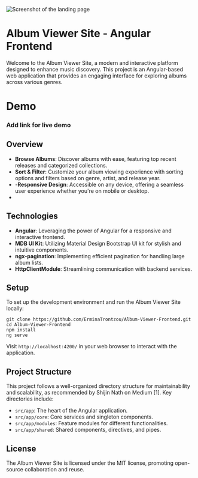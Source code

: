 ![Screenshot of the landing page](https://i.imgur.com/Poengmi.png)

# Album Viewer Site - Angular Frontend
Welcome to the Album Viewer Site, a modern and interactive platform designed to enhance music discovery. This project is an Angular-based web application that provides an engaging interface for exploring albums across various genres.

# Demo
### Add link for live demo

## Overview
- **Browse Albums**: Discover albums with ease, featuring top recent releases and categorized collections.
- **Sort & Filter**: Customize your album viewing experience with sorting options and filters based on genre, artist, and release year.
- -**Responsive Design**: Accessible on any device, offering a seamless user experience whether you're on mobile or desktop.
- 
## Technologies
- **Angular**: Leveraging the power of Angular for a responsive and interactive frontend.
- **MDB UI Kit**: Utilizing Material Design Bootstrap UI kit for stylish and intuitive components.
- **ngx-pagination**: Implementing efficient pagination for handling large album lists.
- **HttpClientModule**: Streamlining communication with backend services.

## Setup
To set up the development environment and run the Album Viewer Site locally:
```
git clone https://github.com/ErminaTrontzou/Album-Viewer-Frontend.git
cd Album-Viewer-Frontend
npm install
ng serve

```
Visit `http://localhost:4200/` in your web browser to interact with the application.

## Project Structure
This project follows a well-organized directory structure for maintainability and scalability, as recommended by Shijin Nath on Medium [1]. Key directories include:

- `src/app`: The heart of the Angular application.
- `src/app/core`: Core services and singleton components.
- `src/app/modules`: Feature modules for different functionalities.
- `src/app/shared`: Shared components, directives, and pipes.

## License
The Album Viewer Site is licensed under the MIT license, promoting open-source collaboration and reuse.


